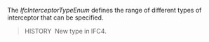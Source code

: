 The _IfcInterceptorTypeEnum_ defines the range of different types of interceptor that can be specified.

> HISTORY&nbsp; New type in IFC4.